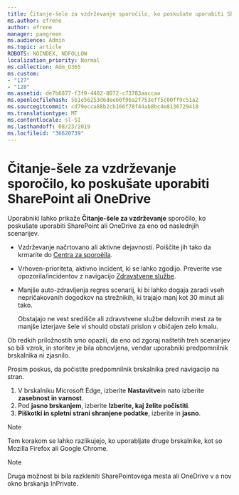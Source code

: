 ```yaml
---
title: Čitanje-šele za vzdrževanje sporočilo, ko poskušate uporabiti SharePoint ali OneDrive
ms.author: efrene
author: efrene
manager: pamgreen
ms.audience: Admin
ms.topic: article
ROBOTS: NOINDEX, NOFOLLOW
localization_priority: Normal
ms.collection: Adm_O365
ms.custom:
- "127"
- "128"
ms.assetid: de7b6877-f3f9-4402-8072-c73783aaccaa
ms.openlocfilehash: 5b1e56253d6deeb0f9ba2f753eff5c00ff9c51a2
ms.sourcegitcommit: cd79ecca88b2cb166f78f44ab8bc4e8136729418
ms.translationtype: MT
ms.contentlocale: sl-SI
ms.lasthandoff: 08/23/2019
ms.locfileid: "36620739"
---
```

# <a name="read-only-for-maintenance-message-when-attempting-to-use-sharepoint-or-onedrive"></a>Čitanje-šele za vzdrževanje sporočilo, ko poskušate uporabiti SharePoint ali OneDrive

Uporabniki lahko prikaže **Čitanje-šele za vzdrževanje** sporočilo, ko poskušate uporabiti SharePoint ali OneDrive za eno od naslednjih scenarijev. 

-   Vzdrževanje načrtovano ali aktivne dejavnosti.  Poiščite jih tako da krmarite do [Centra za sporoèila](https://portal.office.com/adminportal/home#/messagecenter).
-   Vrhoven-prioriteta, aktivno incident, ki se lahko zgodijo. Preverite vse opozorila/incidentov z navigacijo [Zdravstvene službe](https://portal.office.com/adminportal/home#/servicehealth).
-   Manjše auto-zdravljenja regres scenarij, ki bi lahko dogaja zaradi vseh nepričakovanih dogodkov na strežnikih, ki trajajo manj kot 30 minut ali tako. 
    
    Obstajajo ne vest središče ali zdravstvene službe delovnih mest za te manjše izterjave šele vi should obstati prislon v običajen zelo kmalu.

Ob redkih priložnostih smo opazili, da eno od zgoraj naštetih treh scenarijev so bili vzrok, in storitev je bila obnovljena, vendar uporabniki predpomnilnik brskalnika ni zjasnilo.

Prosim poskus, da počistite predpomnilnik brskalnika pred navigacijo na stran.

1. V brskalniku Microsoft Edge, izberite **Nastavitve**in nato izberite **zasebnost in varnost**.
2. Pod **jasno brskanjem**, izberite **Izberite, kaj želite počistiti**.
3. **Piškotki in spletni strani shranjene podatke**, izberite in **jasno**.

>[!Note] 
> Tem korakom se lahko razlikujejo, ko uporabljate druge brskalnike, kot so Mozilla Firefox ali Google Chrome.

>[!Note] 
> Druga možnost bi bila razkleniti SharePointovega mesta ali OneDrive v a nov okno brskanja InPrivate.